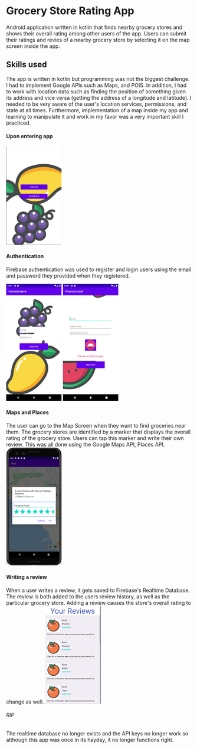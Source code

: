 # Grocery Store Rating App
Android application written in kotlin that finds nearby grocery stores and shows their overall rating among other users of the app. Users can submit their ratings and revies of a nearby grocery store by selecting it on the map screen inside the app. 

##  Skills used
The app is written in kotlin but programming was not the biggest challenge. I had to implement Google APIs such as Maps, and POIS. In addition, I had to work with location data such as finding the position of something given its address and vice versa (getting the address of a longitude and latitude). I needed to be very aware of the user's location services, permissions, and state at all times. Furthermore, implementation of a map inside my app and learning to manipulate it and work in my favor was a very important skill I practiced.

#### Upon entering app
<img src= 'GroceryRating/signin.png' width=150>

#### Authentication
Firebase authentication was used to register and login users using the email and password they provided when they registered.
<p float='left'>
  <img src= 'GroceryRating/login.png' width=150>
  <img src= 'GroceryRating/register.png' width=150>
</p>
  
  #### Maps and Places
  The user can go to the Map Screen when they want to find groceries near them. The grocery stores are identified by a marker that displays the overall rating of the grocery store. Users can tap this marker and write their own review. This was all done using the Google Maps API, Places API.
   <img float='left' src= 'GroceryRating/mapreview.png' width=150>
   
  #### Writing a review
  When a user writes a review, it gets saved to Firebase's Realtime Database. The review is both added to the users review history, as well as the particular grocery store. Adding a review causes the store's overall rating to change as well. 
  <img src= 'GroceryRating/reviews.png' width=150>
 
 ###### RIP
 The realtime database no longer exists and the API keys no longer work so although this app was once in its hayday, it no longer functions right. 
  
